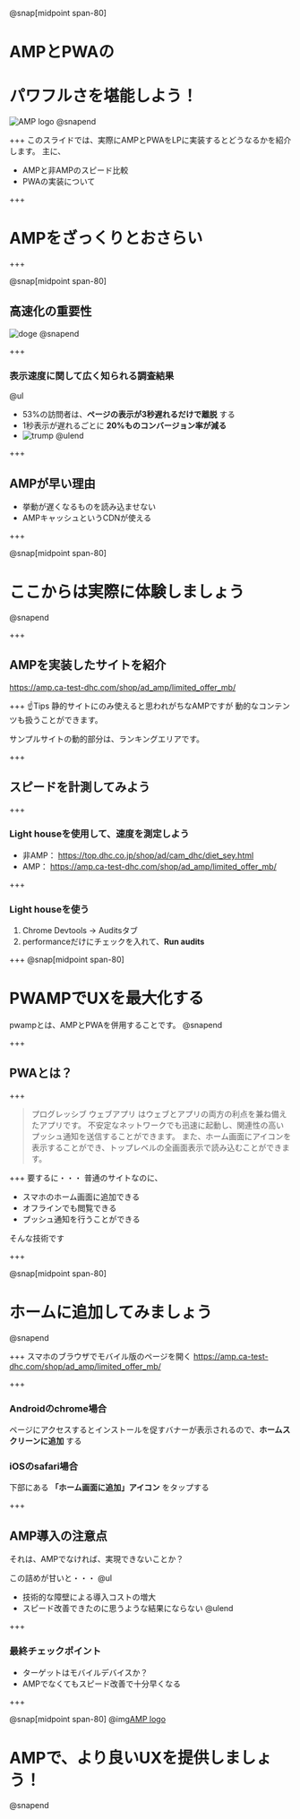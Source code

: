 @snap[midpoint span-80]
# AMPとPWAの
# パワフルさを堪能しよう！
![AMP logo](assets/images/amp_logo.png)
@snapend

+++
このスライドでは、実際にAMPとPWAをLPに実装するとどうなるかを紹介します。
主に、
- AMPと非AMPのスピード比較
- PWAの実装について

+++

# AMPをざっくりとおさらい
+++

@snap[midpoint span-80]
## 高速化の重要性
![doge](assets/images/doge.png)
@snapend

+++
### 表示速度に関して広く知られる調査結果
@ul
- 53%の訪問者は、__ページの表示が3秒遅れるだけで離脱__ する
- 1秒表示が遅れるごとに __20%ものコンバージョン率が減る__
- ![trump](assets/images/trump-eclipse.png)
@ulend

+++

## AMPが早い理由
- 挙動が遅くなるものを読み込ませない
- AMPキャッシュというCDNが使える

+++

@snap[midpoint span-80]
# ここからは実際に体験しましょう
@snapend

+++

## AMPを実装したサイトを紹介
https://amp.ca-test-dhc.com/shop/ad_amp/limited_offer_mb/

+++
☝️Tips
静的サイトにのみ使えると思われがちなAMPですが
動的なコンテンツも扱うことができます。

サンプルサイトの動的部分は、ランキングエリアです。

+++

## スピードを計測してみよう

+++
### Light houseを使用して、速度を測定しよう

- 非AMP： https://top.dhc.co.jp/shop/ad/cam_dhc/diet_sey.html
- AMP： https://amp.ca-test-dhc.com/shop/ad_amp/limited_offer_mb/

+++

### Light houseを使う
1. Chrome Devtools -> Auditsタブ
1. performanceだけにチェックを入れて、**Run audits**

+++
@snap[midpoint span-80]
# PWAMPでUXを最大化する
pwampとは、AMPとPWAを併用することです。
@snapend

+++

## PWAとは？

+++
> プログレッシブ ウェブアプリ はウェブとアプリの両方の利点を兼ね備えたアプリです。
> 不安定なネットワークでも迅速に起動し、関連性の高いプッシュ通知を送信することができます。
> また、ホーム画面にアイコンを表示することができ、トップレベルの全画面表示で読み込むことができます。

+++
要するに・・・
普通のサイトなのに、

- スマホのホーム画面に追加できる
- オフラインでも閲覧できる
- プッシュ通知を行うことができる

そんな技術です

+++

@snap[midpoint span-80]
# ホームに追加してみましょう
@snapend

+++
スマホのブラウザでモバイル版のページを開く
https://amp.ca-test-dhc.com/shop/ad_amp/limited_offer_mb/

+++
### Androidのchrome場合
ページにアクセスするとインストールを促すバナーが表示されるので、__ホームスクリーンに追加__ する

### iOSのsafari場合
下部にある __「ホーム画面に追加」アイコン__ をタップする

+++
## AMP導入の注意点
それは、AMPでなければ、実現できないことか？

この詰めが甘いと・・・
@ul
- 技術的な障壁による導入コストの増大
- スピード改善できたのに思うような結果にならない
@ulend

+++
### 最終チェックポイント
- ターゲットはモバイルデバイスか？
- AMPでなくてもスピード改善で十分早くなる


+++

@snap[midpoint span-80]
@img[AMP logo](assets/images/logo_yoshiko.png)
# AMPで、より良いUXを提供しましょう！
@snapend
